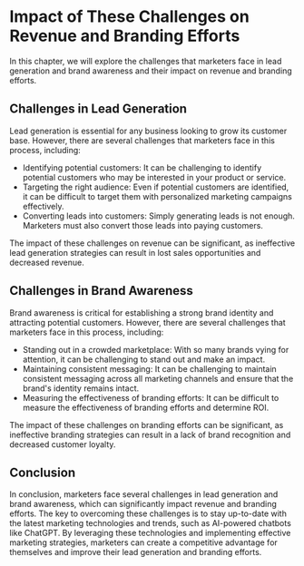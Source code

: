 Impact of These Challenges on Revenue and Branding Efforts
========================================================================================================================

In this chapter, we will explore the challenges that marketers face in lead generation and brand awareness and their impact on revenue and branding efforts.

Challenges in Lead Generation
-----------------------------

Lead generation is essential for any business looking to grow its customer base. However, there are several challenges that marketers face in this process, including:

* Identifying potential customers: It can be challenging to identify potential customers who may be interested in your product or service.
* Targeting the right audience: Even if potential customers are identified, it can be difficult to target them with personalized marketing campaigns effectively.
* Converting leads into customers: Simply generating leads is not enough. Marketers must also convert those leads into paying customers.

The impact of these challenges on revenue can be significant, as ineffective lead generation strategies can result in lost sales opportunities and decreased revenue.

Challenges in Brand Awareness
-----------------------------

Brand awareness is critical for establishing a strong brand identity and attracting potential customers. However, there are several challenges that marketers face in this process, including:

* Standing out in a crowded marketplace: With so many brands vying for attention, it can be challenging to stand out and make an impact.
* Maintaining consistent messaging: It can be challenging to maintain consistent messaging across all marketing channels and ensure that the brand's identity remains intact.
* Measuring the effectiveness of branding efforts: It can be difficult to measure the effectiveness of branding efforts and determine ROI.

The impact of these challenges on branding efforts can be significant, as ineffective branding strategies can result in a lack of brand recognition and decreased customer loyalty.

Conclusion
----------

In conclusion, marketers face several challenges in lead generation and brand awareness, which can significantly impact revenue and branding efforts. The key to overcoming these challenges is to stay up-to-date with the latest marketing technologies and trends, such as AI-powered chatbots like ChatGPT. By leveraging these technologies and implementing effective marketing strategies, marketers can create a competitive advantage for themselves and improve their lead generation and branding efforts.
